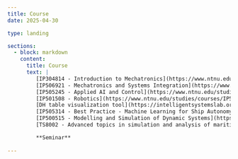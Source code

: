 ```yaml
---
title: Course
date: 2025-04-30

type: landing

sections:
  - block: markdown
    content:
      title: Course
      text: |
         [IP304814 - Introduction to Mechatronics](https://www.ntnu.edu/studies/courses/IP304814)  
         [IP506921 - Mechatronics and Systems Integration](https://www.ntnu.edu/studies/courses/IP506921#tab=omEmnet)  
         [IP505245 - Applied AI and Control](https://www.ntnu.edu/studies/courses/IP505245#tab=omEmnet)  
         [IP501508 - Robotics](https://www.ntnu.edu/studies/courses/IP501508)  
         [DH table visualization tool](https://intelligentsystemslab.org.ntnu.no/course/DH/index.html)  
         [IP505314 - Best Practice - Machine Learning for Ship Autonomy](https://www.ntnu.edu/studies/courses/IP505314)  
         [IP500515 - Modelling and Simulation of Dynamic Systems](https://www.ntnu.edu/studies/courses/IP500515)  
         [TS8002 - Advanced topics in simulation and analysis of maritime operations](https://www.ntnu.edu/studies/courses/TS8002)  

         **Seminar**
         
---
```

